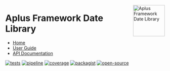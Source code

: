 <a href="https://gitlab.com/aplus-framework/libraries/date"><img src="https://gitlab.com/aplus-framework/libraries/date/-/raw/master/guide/image.png" alt="Aplus Framework Date Library" align="right" width="100"></a>

# Aplus Framework Date Library

- [Home](https://aplus-framework.com/packages/date)
- [User Guide](https://docs.aplus-framework.com/guides/libraries/date/index.html)
- [API Documentation](https://docs.aplus-framework.com/packages/date.html)

[![tests](https://github.com/aplus-framework/date/actions/workflows/tests.yml/badge.svg)](https://github.com/aplus-framework/date/actions/workflows/tests.yml)
[![pipeline](https://gitlab.com/aplus-framework/libraries/date/badges/master/pipeline.svg)](https://gitlab.com/aplus-framework/libraries/date/-/pipelines?scope=branches)
[![coverage](https://gitlab.com/aplus-framework/libraries/date/badges/master/coverage.svg?job=test:php)](https://aplus-framework.gitlab.io/libraries/date/coverage/)
[![packagist](https://img.shields.io/packagist/v/aplus/date)](https://packagist.org/packages/aplus/date)
[![open-source](https://img.shields.io/badge/open--source-sponsor-magenta)](https://aplus-framework.com/sponsor)
